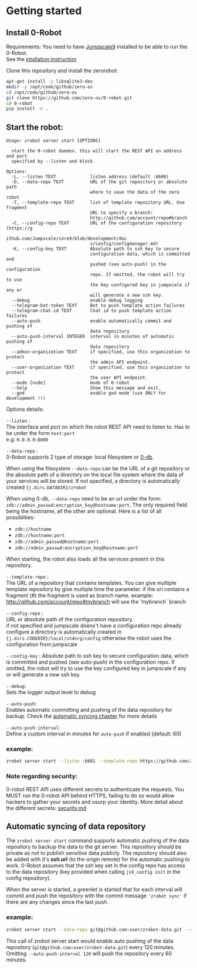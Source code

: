 # Getting started

## Install 0-Robot
Requirements: You need to have [Jumpscale9](https://github.com/jumpscale/home) installed to be able to run the 0-Robot.  
See the [intallation instruction](https://github.com/Jumpscale/core9#jumpscale-9)

Clone this repository and install the zerorobot:

```bash
apt-get install -y libsqlite3-dev
mkdir -p /opt/code/github/zero-os
cd /opt/code/github/zero-os
git clone https://github.com/zero-os/0-robot.git
cd 0-robot
pip install -e .
```



## Start the robot:
```
Usage: zrobot server start [OPTIONS]

  start the 0-robot daemon. this will start the REST API on address and port
  specified by --listen and block

Options:
  -L, --listen TEXT             listen address (default :6600)
  -D, --data-repo TEXT          URL of the git repository or absolute path
                                where to save the data of the zero robot
  -T, --template-repo TEXT      list of template repository URL. Use fragment
                                URL to specify a branch:
                                http://github.com/account/repo#branch
  -C, --config-repo TEXT        URL of the configuration repository (https://g
                                ithub.com/Jumpscale/core9/blob/development/doc
                                s/config/configmanager.md)
  -K, --config-key TEXT         Absolute path to ssh key to secure
                                configuration data, which is committed and
                                pushed (see auto-push) in the configuration
                                repo. If omitted, the robot will try to use
                                the key configured key in jumpscale if any or
                                will generate a new ssh key.
  --debug                       enable debug logging
  --telegram-bot-token TEXT     Bot to push template action failures
  --telegram-chat-id TEXT       Chat id to push template action failures
  --auto-push                   enable automatically commit and pushing of
                                data repository
  --auto-push-interval INTEGER  interval in minutes of automatic pushing of
                                data repository
  --admin-organization TEXT     if specified, use this organization to protect
                                the admin API endpoint.
  --user-organization TEXT      if specified, use this organization to protect
                                the user API endpoint.
  --mode [node]                 mode of 0-robot
  --help                        Show this message and exit.
  --god                         enable god mode (use ONLY for development !!)
```
Options details:

`--listen` :  
The interface and port on which the robot REST API need to listen to. Has to be under the form `host:port`  
e.g: `0.0.0.0:8080`

`--data-repo` :  
0-Robot supports 2 type of storage: local filesystem or [0-db](https://github.com/zero-os/0-db).  

When using the filesystem `--data-repo` can be the URL of a git repository or the absolute path of a directory on the local file system where the data of your services will be stored. If not specified, a directory is automatically created `{j.dirs.DATADIR}/zrobot`  

When using 0-db, `--data-repo` need to be an url under the form: `zdb://admin_passwd:encryption_key@hostname:port`. The only required field being the hostname, all the other are optional.
Here is a list of all possiblities:
- `zdb://hostname`
- `zdb://hostname:port`
- `zdb://admin_passwd@hostname:port`
- `zdb://admin_passwd:encryption_key@hostname:port`


When starting, the robot also loads all the services present in this repository.  

`--template-repo` :  
The URL of a repository that contains templates. You can give multiple template repository by give multiple time the parameter.
if the url contains a fragment (#) the fragment is used as branch name. example: http://github.com/account/repo#mybranch will use the 'mybranch` branch

`--config-repo` :  
URL or absolute path of the configuration repository.  
 if not specified and jumpscale doens't have a configuration repo already configure a directory is automatically created in `{j.dirs.CODEDIR}/local/stdorg/config`
 otherwise the robot uses the configuration from jumpscale
 
 `--config-key` : 
Absolute path to ssh key to secure configuration data, which is committed and pushed (see auto-push) in the configuration repo. If omitted, the robot will try to use the key configured key in jumpscale if any or will generate a new ssh key.

`--debug`:  
Sets the logger output level to debug

`--auto-push`:  
Enables automatic committing and pushing of the data repository for backup. Check the [automatic syncing chapter](#automatic-syncing-of-data-repository) for more details

`--auto-push-interval`:  
Define a custom interval in minutes for `auto-push` if enabled (default: 60)

### example:
```bash
zrobot server start --listen :6601 --template-repo https://github.com/zero-os/0-templates.git --data-repo https://github.com/user/zrobot1.git
```
### Note regarding security:
0-robot REST API uses different secrets to authenticate the requests. You MUST run the 0-robot API behind HTTPS, failing to do so would allow hackers to gather your secrets and usurp your identity. More detail about the different secrets: [security.md](security.md)


## Automatic syncing of data repository

The `zrobot server start` command supports automatic pushing of the data repository to backup the data to the git server.
This repository should be private as not to publish sensitive data publicly.
The repository should also be added with it's **ssh url** (to the origin remote) for the automatic pushing to work. 0-Robot assumes that the ssh key set in the config repo has access to the data repository (key provided when calling `js9_config init` in the config repository).

When the server is started, a greenlet is started that for each interval will commit and push the repository with the commit message `'zrobot sync'` if there are any changes since the last push.

### example:
```bash
zrobot server start --data-repo git@github.com:user/zrobot-data.git --config-repo git@github.com:user/zrobot-config.git --template-repo https://github.com/zero-os/0-templates.git --auto-push --auto-push-interval 120
```

This call of zrobot server start would enable auto pushing of the data repository (`git@github.com:user/zrobot-data.git`) every 120 minutes.
Omitting `--auto-push-interval 120` will push the repository every 60 minutes.
